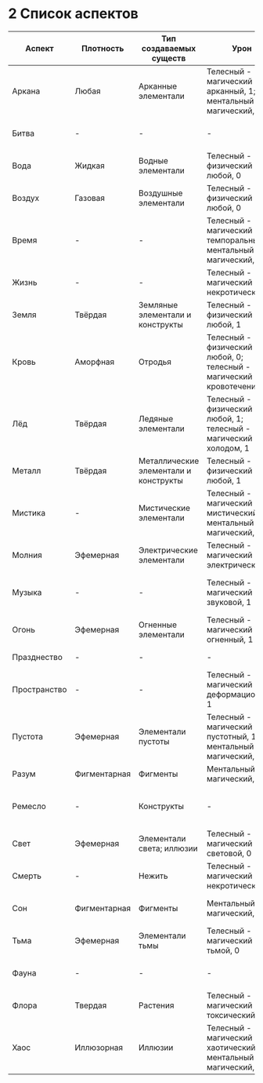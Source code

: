 # 2 Список аспектов

Аспект | Плотность | Тип создаваемых существ | Урон | Временный слот здоровья | Ассоциации
---|---|---|---|---|---
Аркана | Любая | Арканные элементали | Телесный - магический - арканный, 1; ментальный - магический, 1 | Ментальный | Магия, кристаллы
Битва | - | - | - | - | Cхватка, охота, боевая мораль, раж.
Вода | Жидкая | Водные элементали | Телесный - физический - любой, 0 | Телесный | Изменчивость, гибкость, очищение
Воздух | Газовая | Воздушные элементали | Телесный - физический - любой, 0 | - | Подвижность, лёгкость, дыхание, полёт
Время | - | - | Телесный - магический - темпоральный, 1; ментальный - магический, 1 | - | Возможности, неопределённость, неизбежность
Жизнь | - | - | Телесный - магический - некротический, 0 | Телесный | Уникальный, опыт переживания, упорство
Земля | Твёрдая | Земляные элементали и конструкты | Телесный - физический - любой, 1 | - | Крепость, простор
Кровь | Аморфная | Отродья | Телесный - физический - любой, 0; телесный - магический - кровотечение, 1 | Телесный | Плоть, родственные узы
Лёд | Твёрдая | Ледяные элементали | Телесный - физический - любой, 1; телесный - магический - холодом, 1 | - | Холод, отрешенность, хрупкость, прозрачность
Металл | Твёрдая | Металлические элементали и конструкты | Телесный - физический - любой, 1 | - | Оружие, цепи, твёрдость, гибкость
Мистика | - | Мистические элементали | Телесный - магический - мистический, 1; ментальный - магический, 1 | - | Загадочное, парадоксальное, необъяснимое
Молния | Эфемерная | Электрические элементали | Телесный - магический - электрический, 1 | - | Напряжение, быстрота, непредсказуемость
Музыка | - | - | Телесный - магический - звуковой, 1 | - | Искусство, выступления, вдохновение, настроение
Огонь | Эфемерная | Огненные элементали | Телесный - магический - огненный, 1 | - | Тепло, изменчивость
Празднество | - | - | - | Телесный; ментальный | Зрелища, яства, игры
Пространство | - | - | Телесный - магический - деформационный, 1 | - | Расстояния, ориентация, геометрия, масса
Пустота | Эфемерная | Элементали пустоты | Телесный - магический - пустотный, 1; ментальный - магический, 1 | - | Вакуум, стазис, небытие
Разум | Фигментарная | Фигменты | Ментальный - магический, 1 | Ментальный | Рациональность, интеллект
Ремесло | - | Конструкты | - | - | Труд, искусственное, искусное, механизмы
Свет | Эфемерная | Элементали света; иллюзии | Телесный - магический - световой, 0 | Телесный; ментальный | Надежда, спасение, благо
Смерть | - | Нежить | Телесный - магический - некротический, 1 | - | Увядание, болезнь, гниение
Сон | Фигментарная | Фигменты | Ментальный - магический, 1 | - | Отдых, спокойствие, мечты
Тьма | Эфемерная | Элементали тьмы | Телесный - магический - тьмой, 0 | - | Страх, слепота, отчаяние
Фауна | - | - | - | - | Неразумная жизнь, отсутствие цивилизации
Флора | Твердая | Растения | Телесный - магический - токсический, 1 | - | Яды, умиротворенность
Хаос | Иллюзорная | Иллюзии | Телесный - магический - хаотический, 1; ментальный - магический, 1 | - | Беспорядок, обман, заблуждения, случайность